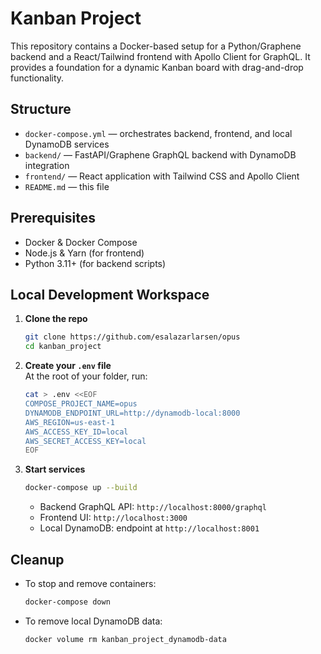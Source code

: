 # Kanban Project

This repository contains a Docker-based setup for a Python/Graphene backend and a React/Tailwind frontend with Apollo Client for GraphQL. It provides a foundation for a dynamic Kanban board with drag-and-drop functionality.

## Structure

- `docker-compose.yml` — orchestrates backend, frontend, and local DynamoDB services
- `backend/` — FastAPI/Graphene GraphQL backend with DynamoDB integration
- `frontend/` — React application with Tailwind CSS and Apollo Client
- `README.md` — this file

## Prerequisites

- Docker & Docker Compose
- Node.js & Yarn (for frontend)
- Python 3.11+ (for backend scripts)

## Local Development Workspace

1. **Clone the repo**  
   ```sh
   git clone https://github.com/esalazarlarsen/opus
   cd kanban_project
   ```

2. **Create your `.env` file**  
   At the root of your folder, run:

   ```sh
   cat > .env <<EOF
   COMPOSE_PROJECT_NAME=opus
   DYNAMODB_ENDPOINT_URL=http://dynamodb-local:8000
   AWS_REGION=us-east-1
   AWS_ACCESS_KEY_ID=local
   AWS_SECRET_ACCESS_KEY=local
   EOF
   ```

3. **Start services**  
   ```sh
   docker-compose up --build
   ```
   - Backend GraphQL API: `http://localhost:8000/graphql`
   - Frontend UI: `http://localhost:3000`
   - Local DynamoDB: endpoint at `http://localhost:8001`

## Cleanup

- To stop and remove containers:  
  ```sh
  docker-compose down
  ```
- To remove local DynamoDB data:  
  ```sh
  docker volume rm kanban_project_dynamodb-data
  ```
